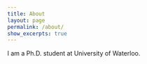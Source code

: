 ```yaml
---
title: About
layout: page
permalink: /about/
show_excerpts: true
---
```


I am a Ph.D. student at University of Waterloo.
